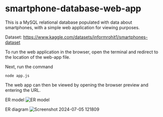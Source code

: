 # smartphone-database-web-app
This is a MySQL relational database populated with data about smartphones, with a simple web application for viewing purposes.

Dataset: https://www.kaggle.com/datasets/informrohit1/smartphones-dataset

To run the web application in the browser, open the terminal and redirect to the location of the
web-app file.

Next, run the command
````
node app.js
````
The web app can then be viewed by opening the browser preview and entering the URL.

ER model
![ER model](https://github.com/user-attachments/assets/b6b4f3c5-c1ba-42cb-8a25-fe8177b4518b)

ER diagram
![Screenshot 2024-07-05 121809](https://github.com/user-attachments/assets/ab4bd11f-f040-44cd-8c20-8ca59fc9f097)
